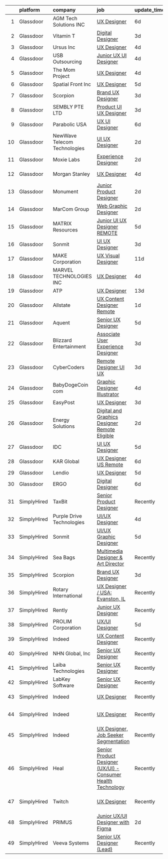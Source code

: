 

|    | platform    | company                        | job                                                                                                                                                                                                                                                                                                                                                                                                                                                                                                                                                                                                                                                                                                                                                                                                                                                                                                                                                                                                                                                                                                                                                                                                                                                                                                                                                                                                                                                                                                            | update_time   | location                   |
|---:|:------------|:-------------------------------|:---------------------------------------------------------------------------------------------------------------------------------------------------------------------------------------------------------------------------------------------------------------------------------------------------------------------------------------------------------------------------------------------------------------------------------------------------------------------------------------------------------------------------------------------------------------------------------------------------------------------------------------------------------------------------------------------------------------------------------------------------------------------------------------------------------------------------------------------------------------------------------------------------------------------------------------------------------------------------------------------------------------------------------------------------------------------------------------------------------------------------------------------------------------------------------------------------------------------------------------------------------------------------------------------------------------------------------------------------------------------------------------------------------------------------------------------------------------------------------------------------------------|:--------------|:---------------------------|
|  1 | Glassdoor   | AGM Tech Solutions  INC        | [UX Designer](https://www.glassdoor.com/partner/jobListing.htm?pos=130&ao=1136043&s=58&guid=00000182a04b2c9bb26688815a7939a3&src=GD_JOB_AD&t=SR&vt=w&ea=1&cs=1_e76cf588&cb=1660546657787&jobListingId=1008060991737&jrtk=3-0-1gag4mb5ui15a801-1gag4mb6bjcan800-af376082b210f3eb-)                                                                                                                                                                                                                                                                                                                                                                                                                                                                                                                                                                                                                                                                                                                                                                                                                                                                                                                                                                                                                                                                                                                                                                                                                              | 6d            | Remote                     |
|  2 | Glassdoor   | Vitamin T                      | [Digital Designer](https://www.glassdoor.com/partner/jobListing.htm?pos=109&ao=1110586&s=58&guid=00000182a04b2c9bb26688815a7939a3&src=GD_JOB_AD&t=SR&vt=w&cs=1_01c1847c&cb=1660546657785&jobListingId=1008067123763&cpc=F41FEAB56D215062&jrtk=3-0-1gag4mb5ui15a801-1gag4mb6bjcan800-2afeb2f3849b4439--6NYlbfkN0DMrcEu7yrtATojKJA7cEzGQ3FdRGWLh0CZQInL4ECGI6k5tN82kdM0cJmh4vC7GggS8MwUeCsXW8D3s5RHFWmq5VG96L_33zDj1uacrTV7nAQvObFYfihQSmfCdKDxdZ8jgEf74j0RYuvn_u19tiYYRAS3CpM0ulQR8zKcP61tXKmpdiiV-4sAnMu4ieoP02Y8xA6ihop7OxLYlLFUG9lIy8G-nHTIUgcJnVs5RtyZWNjVJcGjBgqL0xtx2nmab29fOvd40xtf9cido6kd6AYbtlp4Co8ErmTI-3b2TwmjBlJGBMKg_dEv0-c6rWGjimwLNFXXUT1R2Jp0Sg1KqzKqtfHa3DCe9uF3lxJxUfw0Nl0lQrol88IzAPlbkxcKXw53nKDj5vcimdNjzWY6QBwy8vyiBItCvKMZRaM4Gg226ISUlJxeSrjsjfwSVHwihTAhLqXMZaMcL9fAUb5W0VDiRN0ISkmNSDQBclFR6oMfYA%3D%3D)                                                                                                                                                                                                                                                                                                                                                                                                                                                                                                                                                                                                                                                                             | 3d            | Washington, DC             |
|  3 | Glassdoor   | Ursus  Inc                     | [UX Designer](https://www.glassdoor.com/partner/jobListing.htm?pos=105&ao=1110586&s=58&guid=00000182a04b2c9bb26688815a7939a3&src=GD_JOB_AD&t=SR&vt=w&ea=1&cs=1_7799bca1&cb=1660546657785&jobListingId=1008065147788&cpc=A65DF3A704A48F9B&jrtk=3-0-1gag4mb5ui15a801-1gag4mb6bjcan800-75e2f332734eee4d--6NYlbfkN0CT8vBT9H5mqECx2dfLV_FONLPDKpIRssxVwtj05Tmm4rA5I0VNOPdM1oYsK66ov5pi1qnYy-TDrfGB3s_pALNNyEWXmjHdD8DW6VCyYEnXwPcjOEPRRwesa-hl9H3o0V4XE3i7I-sOgGAhNngOHzgHq8uF0fd3rYx600RM2aFWd8FbHLUg4Gry9XxTmgIrQK_KIcI5BVg59J7XzYXHxl6byRhRXjK-ZV4yYgf_Hvc0tqFaiI8O_cK4qDjDlivArCnjnqNrhDL1aKk7OO5rbGxPQg6RQXPgIl9VR3QAC7dp1vBGZhfYcCTb1AX79JTvNC2WxVo5VQjOIrI0p5rNoY0Erhs92U2Fyif5lHxyTUwKVB_VLKGaXr0pUug1KYAd36XEjJdncq8PGqLZKZTw-tPHFI8Vj-70DJ2QlrmpiSpD6kG5XPLGoxjnf3LdIsSQE-Ebt-MXlGh7rAMsVbXIJPReJNEhbMKUhkzdQERAlrYi_QC8W6fb6JWQkZY40QDNJuDcsA1H10zalMWH6lRzTFd8Y3BTdEyM_XlhfUEHA0UTTHIQ9J8a2X4xihVOs8uvsEirrQRH__hxcPZfYymij0SpFo9_LQkx3jY-9xgnaSKMsgj82y79rQcO8qWP02SlX4-I6P2j_QXuGYUitPwKwhHTOcl05vbY2mQhLqo_rivIkaW8o_2H7JLmv8BnrUpWYNDVeJ4doJqO0F8mQqBqmYiseRj4fZDXVHJ9xTelDJ00J6bfWyEuv-luD0H7U0ClLrU2OL8e97w4EAWTHJyuHBAGTII93xNlZUVIo9MRPXfkRMYoypIHtf_OdJqRiYSDe29N7lWcQhN0NcpKJZlryOob3g1sjL_m0lzBD0GjdzXVOkTvor5L3LYQNNmm98hx6_RUFyI-zMz9f7icuL5z9Efryfb19e4c4j4kK_f9MNgAs_onPxHmvjvzg6Yip8jNkkN1wcJw_u-41fPj8e2C6jGfC7CSEt_BLTYkOLEHhkI8wp9LPutQrLJitys1aDiFJoE%3D)                                                                                                                           | 4d            | Fremont, CA                |
|  4 | Glassdoor   | USB Outsourcing                | [Junior UX UI Designer](https://www.glassdoor.com/partner/jobListing.htm?pos=116&ao=1136043&s=58&guid=00000182a04b2c9bb26688815a7939a3&src=GD_JOB_AD&t=SR&vt=w&ea=1&cs=1_3ebc50e5&cb=1660546657786&jobListingId=1008064849472&jrtk=3-0-1gag4mb5ui15a801-1gag4mb6bjcan800-cf7c1d3fed7acccd-)                                                                                                                                                                                                                                                                                                                                                                                                                                                                                                                                                                                                                                                                                                                                                                                                                                                                                                                                                                                                                                                                                                                                                                                                                    | 4d            | Remote                     |
|  5 | Glassdoor   | The Mom Project                | [UX Designer](https://www.glassdoor.com/partner/jobListing.htm?pos=103&ao=1110586&s=58&guid=00000182a04b2c9bb26688815a7939a3&src=GD_JOB_AD&t=SR&vt=w&cs=1_7ad20505&cb=1660546657784&jobListingId=1008066033947&cpc=48B9F4758953335C&jrtk=3-0-1gag4mb5ui15a801-1gag4mb6bjcan800-3414a3e727ea5e7c--6NYlbfkN0BDp_epf89aHDQhKpPegNJQ_ldQpEFZQsM9OcONMGxWx6pU56EKHF58QjVdAUvn2gWIlvxUIluqfvfdJFYL37_q6s0NJU9gFX2FVfF9TILVN2RsFiovdMMTsTZeZoFF37_llBp2GabR0w7DRJUkjSG-yT1mEbxsgK5KNtFMzY48VGZw_2jWVGuER1c-3jvhR0extgAJAjyptKhOO221YNSGRGYZf0Y-bMAxsbbm3Fb_gpd5qgZKOSYgNOgZzqqZJqVvFztenjZu3qKmohWAV1dPMhwMrfRKdxjLU9t8CDJvB6xouZI-b186pvi8sE7FhC6H1SAgiEwdhe22qe1hqN3v26B3NZIMjfKZuAxIvzhLz8XQfnMiSRp6adGvJTORCYKzSJecRBVMTR_Y7rdr0cjqIHIyI_myNcpOrFCsTkcjmdDt9K9pwm6fL6PIDAGkHxfOFD1K3C4dSN6KC6W_6-AIEYvKbfehag0B6A32edbnBeVqD_W5_GbEfqBUB7iU2-rH1qLHfODisivoOMtgYHUz1WLnmHOJS59EaR1QOkTSLd5LcSNmCtTB3kXmLOABZgsIGSHMcYyEOw%3D%3D)                                                                                                                                                                                                                                                                                                                                                                                                                                                                                                                                                                                  | 4d            | Remote                     |
|  6 | Glassdoor   | Spatial Front  Inc             | [UX Designer](https://www.glassdoor.com/partner/jobListing.htm?pos=111&ao=1136043&s=58&guid=00000182a04b2c9bb26688815a7939a3&src=GD_JOB_AD&t=SR&vt=w&ea=1&cs=1_46f16f47&cb=1660546657785&jobListingId=1008063542038&jrtk=3-0-1gag4mb5ui15a801-1gag4mb6bjcan800-03ef017a41aa4862-)                                                                                                                                                                                                                                                                                                                                                                                                                                                                                                                                                                                                                                                                                                                                                                                                                                                                                                                                                                                                                                                                                                                                                                                                                              | 5d            | Remote                     |
|  7 | Glassdoor   | Scorpion                       | [Brand UX Designer](https://www.glassdoor.com/partner/jobListing.htm?pos=110&ao=1136043&s=58&guid=00000182a04b2c9bb26688815a7939a3&src=GD_JOB_AD&t=SR&vt=w&ea=1&cs=1_f9fe7a2e&cb=1660546657785&jobListingId=1008067521198&jrtk=3-0-1gag4mb5ui15a801-1gag4mb6bjcan800-7e1257b349602a18-)                                                                                                                                                                                                                                                                                                                                                                                                                                                                                                                                                                                                                                                                                                                                                                                                                                                                                                                                                                                                                                                                                                                                                                                                                        | 3d            | Remote                     |
|  8 | Glassdoor   | SEMBLY PTE  LTD                | [Product UI   UX Designer](https://www.glassdoor.com/partner/jobListing.htm?pos=129&ao=1136043&s=58&guid=00000182a04b2c9bb26688815a7939a3&src=GD_JOB_AD&t=SR&vt=w&cs=1_e9c00567&cb=1660546657787&jobListingId=1008067877609&jrtk=3-0-1gag4mb5ui15a801-1gag4mb6bjcan800-7a050da680fb981b-)                                                                                                                                                                                                                                                                                                                                                                                                                                                                                                                                                                                                                                                                                                                                                                                                                                                                                                                                                                                                                                                                                                                                                                                                                      | 3d            | Marina, CA                 |
|  9 | Glassdoor   | Parabolic USA                  | [UX UI Designer](https://www.glassdoor.com/partner/jobListing.htm?pos=115&ao=1136043&s=58&guid=00000182a04b2c9bb26688815a7939a3&src=GD_JOB_AD&t=SR&vt=w&ea=1&cs=1_c3bd2cb3&cb=1660546657786&jobListingId=1008061548654&jrtk=3-0-1gag4mb5ui15a801-1gag4mb6bjcan800-245058352d693308-)                                                                                                                                                                                                                                                                                                                                                                                                                                                                                                                                                                                                                                                                                                                                                                                                                                                                                                                                                                                                                                                                                                                                                                                                                           | 6d            | Remote                     |
| 10 | Glassdoor   | NewWave Telecom   Technologies | [UI UX Designer](https://www.glassdoor.com/partner/jobListing.htm?pos=128&ao=1136043&s=58&guid=00000182a04b2c9bb26688815a7939a3&src=GD_JOB_AD&t=SR&vt=w&cs=1_7fdde614&cb=1660546657787&jobListingId=1008068829857&jrtk=3-0-1gag4mb5ui15a801-1gag4mb6bjcan800-174fdcc613df19bf-)                                                                                                                                                                                                                                                                                                                                                                                                                                                                                                                                                                                                                                                                                                                                                                                                                                                                                                                                                                                                                                                                                                                                                                                                                                | 2d            | Remote                     |
| 11 | Glassdoor   | Moxie Labs                     | [Experience Designer](https://www.glassdoor.com/partner/jobListing.htm?pos=119&ao=1136043&s=58&guid=00000182a04b2c9bb26688815a7939a3&src=GD_JOB_AD&t=SR&vt=w&ea=1&cs=1_229cb135&cb=1660546657786&jobListingId=1008068535101&jrtk=3-0-1gag4mb5ui15a801-1gag4mb6bjcan800-74440adeafbddf56-)                                                                                                                                                                                                                                                                                                                                                                                                                                                                                                                                                                                                                                                                                                                                                                                                                                                                                                                                                                                                                                                                                                                                                                                                                      | 2d            | Remote                     |
| 12 | Glassdoor   | Morgan Stanley                 | [UX Designer](https://www.glassdoor.com/partner/jobListing.htm?pos=126&ao=1136043&s=58&guid=00000182a04b2c9bb26688815a7939a3&src=GD_JOB_AD&t=SR&vt=w&cs=1_a86aace6&cb=1660546657787&jobListingId=1008065607399&jrtk=3-0-1gag4mb5ui15a801-1gag4mb6bjcan800-a2f56df23bdd56ba-)                                                                                                                                                                                                                                                                                                                                                                                                                                                                                                                                                                                                                                                                                                                                                                                                                                                                                                                                                                                                                                                                                                                                                                                                                                   | 4d            | New York, NY               |
| 13 | Glassdoor   | Monument                       | [Junior Product Designer](https://www.glassdoor.com/partner/jobListing.htm?pos=112&ao=1136043&s=58&guid=00000182a04b2c9bb26688815a7939a3&src=GD_JOB_AD&t=SR&vt=w&ea=1&cs=1_ea27c1ae&cb=1660546657785&jobListingId=1008068779997&jrtk=3-0-1gag4mb5ui15a801-1gag4mb6bjcan800-a0ceb51077814e18-)                                                                                                                                                                                                                                                                                                                                                                                                                                                                                                                                                                                                                                                                                                                                                                                                                                                                                                                                                                                                                                                                                                                                                                                                                  | 2d            | New York, NY               |
| 14 | Glassdoor   | MarCom Group                   | [Web Graphic Designer](https://www.glassdoor.com/partner/jobListing.htm?pos=127&ao=1136043&s=58&guid=00000182a04b2c9bb26688815a7939a3&src=GD_JOB_AD&t=SR&vt=w&ea=1&cs=1_d854591e&cb=1660546657787&jobListingId=1008069141386&jrtk=3-0-1gag4mb5ui15a801-1gag4mb6bjcan800-f673798e9976ab4c-)                                                                                                                                                                                                                                                                                                                                                                                                                                                                                                                                                                                                                                                                                                                                                                                                                                                                                                                                                                                                                                                                                                                                                                                                                     | 2d            | Remote                     |
| 15 | Glassdoor   | MATRIX Resources               | [Junior UI   UX Designer   REMOTE](https://www.glassdoor.com/partner/jobListing.htm?pos=104&ao=1110586&s=58&guid=00000182a04b2c9bb26688815a7939a3&src=GD_JOB_AD&t=SR&vt=w&ea=1&cs=1_f2fccdff&cb=1660546657785&jobListingId=1008063613141&cpc=56C4EA4A1A191A49&jrtk=3-0-1gag4mb5ui15a801-1gag4mb6bjcan800-93ed54646864d401--6NYlbfkN0De5ppvndiyxA0pMSLQzOe_j9Mra0KF_8EhxTxOKXtZIfhM20E97mGJ28x3XA14Fw347YOZu9H1TW3cLCgiKdU9XDBC-yui81Ij8BUAH8nl8ee4EJiqTqxlFfbk3D2KluRYfYu0o-hUQvrSDoDGqUIsSNBqgrVpxZuBg9O-U62m1upbkFW5GvtmCGl9vNi1GK72ljcv-QiupjwCT_xUQQ7APMhjxx0HsecE-mEC4peAqJ9i8ZNPpTw43inzC3vUJHyC9sZdq5qEHGGHoBZYy5iX6G046Ph6nGmgD5Wfmp-RVEiHfnk9ZbjclYUDN1TpW5i6XVKpIEX1VN-uwkaPDA15tRiltouJKLpupnnygFdHjFrLbkI_iWjeswynTiIR5RZ5zm3371Xy6hclwBsBh55KojV_TNBASP4xS_FLymxyxXqFrew2jMs1RhrbL2pouYwV8UVmc9xYrSUVwoGnuhFYAugqAOTYkfST5zg5wNNdS69lXpJbqXOHCA-LmVOELidCZRMCj5_SJVFEWWYs2s1At5N-3YW6KvYO761q2T2OUg%3D%3D)                                                                                                                                                                                                                                                                                                                                                                                                                                                                                                                                                                                        | 5d            | Naperville, IL             |
| 16 | Glassdoor   | Sonmit                         | [UI UX Designer](https://www.glassdoor.com/partner/jobListing.htm?pos=120&ao=1136043&s=58&guid=00000182a04b2c9bb26688815a7939a3&src=GD_JOB_AD&t=SR&vt=w&ea=1&cs=1_5c462eae&cb=1660546657786&jobListingId=1008066672359&jrtk=3-0-1gag4mb5ui15a801-1gag4mb6bjcan800-2f209d16844b4274-)                                                                                                                                                                                                                                                                                                                                                                                                                                                                                                                                                                                                                                                                                                                                                                                                                                                                                                                                                                                                                                                                                                                                                                                                                           | 3d            | Remote                     |
| 17 | Glassdoor   | MAKE Corporation               | [UX Visual Designer](https://www.glassdoor.com/partner/jobListing.htm?pos=108&ao=1110586&s=58&guid=00000182a04b2c9bb26688815a7939a3&src=GD_JOB_AD&t=SR&vt=w&ea=1&cs=1_cbb171df&cb=1660546657785&jobListingId=1008050569538&cpc=8795CF9063CD573D&jrtk=3-0-1gag4mb5ui15a801-1gag4mb6bjcan800-1ab1234a9cf573b0--6NYlbfkN0DBngY5b4yB-TlcVsy-QsRo8iRp5hY8m7P-4u0yD8OPehX8tfe9tVu8yLDxUwV1mcVVr6HQqK-XXkStH_mES8yzFr-Xf6G09LuMOB_7GimOBH5KfRR9xl7ZTuR8idW0MzBb19k_xIbuXGKNqFpo12xLahpHg0En46R8fWmnXemyPYwd4yWJwnwIE5KQ1uhmBqi362Mk26acQAa-v75wJhJv66Y7ZHXj6LjEAL2k_0HjDBIzhQudHFBuqsLYQiT79SOiO6yVSOiWEj870BFrvpfC5sIe_DRkj2OyasTR_Nm5IHSOeLkBLg0k5gqJGePjeXmwQr1B5e9lN5frAbxAJFphPAyfaf7XYdEskB-etQ8ixv6gZ2Rno9EpBrkd_vfZj82sn1-9d5xbzFvPJ6KdrntyVgxqi3vflD9xLCvHcCNWIReOQaGYFftj2_1Quk6YT0Ujn3iwQzu6GKJv3NYnVOmoaVoZ44__GpkEZ8nNvEmVMXtSRFcTuS_pOGeBOzcLXEE%3D)                                                                                                                                                                                                                                                                                                                                                                                                                                                                                                                                                                                                                                                    | 11d           | Remote                     |
| 18 | Glassdoor   | MARVEL TECHNOLOGIES INC        | [UX Designer](https://www.glassdoor.com/partner/jobListing.htm?pos=122&ao=1136043&s=58&guid=00000182a04b2c9bb26688815a7939a3&src=GD_JOB_AD&t=SR&vt=w&ea=1&cs=1_e359ac22&cb=1660546657786&jobListingId=1008065252330&jrtk=3-0-1gag4mb5ui15a801-1gag4mb6bjcan800-967c7f855d9a7c0f-)                                                                                                                                                                                                                                                                                                                                                                                                                                                                                                                                                                                                                                                                                                                                                                                                                                                                                                                                                                                                                                                                                                                                                                                                                              | 4d            | Remote                     |
| 19 | Glassdoor   | ATP                            | [UX Designer](https://www.glassdoor.com/partner/jobListing.htm?pos=121&ao=1136043&s=58&guid=00000182a04b2c9bb26688815a7939a3&src=GD_JOB_AD&t=SR&vt=w&cs=1_dadbd226&cb=1660546657786&jobListingId=1008044941279&jrtk=3-0-1gag4mb5ui15a801-1gag4mb6bjcan800-2b590b750ed8749c-)                                                                                                                                                                                                                                                                                                                                                                                                                                                                                                                                                                                                                                                                                                                                                                                                                                                                                                                                                                                                                                                                                                                                                                                                                                   | 13d           | Remote                     |
| 20 | Glassdoor   | Allstate                       | [UX Content Designer  Remote ](https://www.glassdoor.com/partner/jobListing.htm?pos=102&ao=1110586&s=58&guid=00000182a04b2c9bb26688815a7939a3&src=GD_JOB_AD&t=SR&vt=w&cs=1_8233aa8a&cb=1660546657784&jobListingId=1008069684388&cpc=8795CF9063CD573D&jrtk=3-0-1gag4mb5ui15a801-1gag4mb6bjcan800-0001adf0bcc1c2ac--6NYlbfkN0BLH0BMQoDn-yw6Urt952hBm1JLFZ7WpBxND2cMIOjOqdmupiC_ZwOjCSzUpM3cDMahxt7Xabnmz3uoW5sw4xRMEj8oKwXSvj7SHVC5Y66l1oOXfTXntFScMZnmpT4Ldd2YkuYNzS11DjhWETKjlBr0fVBVDHyvqp19-Aq0pFuzp-ZrTrTGKItz4c2yNnAen6Q37RCjcFu-NyyYGsUFGZgwjunom1oZCuStSBUOqPckS6OXfRh9pt4SSTKp6bMD4D53lZe-_noyDv-W8Qml3229ESuVkWf6Msnx6guKhVgd7l8AAjgPr9d-O-GYgKYA8nTU4QB-kN6mlHmBeevO0BRxHpNIn4MdIsAdby5y-uYLDm82iglbDUcbbmRQlOYUWjC3Lxs1xT95EqemHkBoK7oR6Xe9AnOmBGIwut--2GK9gh7p-0erSSj8thKMh-k6hkq5Au8trqr03MdPjXrtAW_4ZpR7e2UWUz1fowLVRds9hqmgaWt35_eyA5YSZpT80xBeVH6AJ3AjUhJggYxokAn3G_dW3mO5yr7uN0ZNEa0NEoMm-UoX6WKQN5rKHCP6k---ACN9jBDZlmS9ottRAxtlUWId8vGHo-BfevAxXNm2U6D6kA4JGxwLJbMpzcz6hFZiYlfXLfufAKlPuC3KbMpGdYcygAL4IBofG1N3kCPJDPnh56fudeTkPnxkT2LeSb9zM0LBVMG0kJ2r0ZXMBK_z0YaLdkvlBZlR-Tsw4HxXcDRvfpznY59y3ZrXOFtSwKWdZz_oLjUtZJpd4BHcHi1RHpPIDInxQ8nbS-AGhLelR8dTZTJQtJXJtHURZhlOwQengv-RxvIwOapHxk_vbfSg_LepUMcvNAfdQyc1kx1-A8UyNz1qO0EZLL3v-A3KAbccynZFdVVt1Q0fdQ0wYck-c7H7TWBG0R6F-MxEC-huSTUccEtKqF8goBjf6Tp9vyymomkOT1QmaTQcK5MozzMdpdT1bs5DPF4-gMZXCrWlKTO20dGSqPAUFveU4zcklQs_lmdUdK_SHGMb_VaaNgY6YW67ttCwPTrJTQBorlDULf0X7m3el85Jj2Qa3unvXHEbVVN8tuCctRvhHcPKlYVaGjGXuZC8nafBki8AvVhAlQ%3D%3D) | 1d            | Remote                     |
| 21 | Glassdoor   | Aquent                         | [Senior UX Designer](https://www.glassdoor.com/partner/jobListing.htm?pos=107&ao=1110586&s=58&guid=00000182a04b2c9bb26688815a7939a3&src=GD_JOB_AD&t=SR&vt=w&cs=1_3a3baac9&cb=1660546657785&jobListingId=1008062989796&cpc=334ABAF5D42DC775&jrtk=3-0-1gag4mb5ui15a801-1gag4mb6bjcan800-119ffd5291dd5fa8--6NYlbfkN0DMrcEu7yrtATojKJA7cEzGQ3FdRGWLh0CZQInL4ECGI9gD0Wolx9R2EDT7B77c2cTcHpUm0ZKQE_bN4-2uMYRPmSzk49-69ZBB1dUvhYBEHxelO12Kyhypq6kURrCLDqoo7ZdDuvZXLg8y1obl7mOwFWkPL2MYKVBve5x5JjvGWf13wABGCyLBxH8iE8rOAe32BazbB5pcGgxmXHonn8aACEMmKsKO0dMrKbfH-SVjskBYAepA5-H4_uvCh8OhYRbn4u0KAs-4dj5w-s0X0KrNCT2idULQlANHbSYyv9V54Pq0c6epy0Ic2cHnadvalI6-xY7iueXZgJGvOmCFp0YBgimW-5auql9pc1YtHCIR-Cg9LCFqqNl-23z4YH1dZmPpPSeGnKS_VzThFhLyFZdQyApPtAsEmQSfDXOn5iFUHlaV914sc_bVLh3eZat8Pe_454MahUvK88We1IaN90g0)                                                                                                                                                                                                                                                                                                                                                                                                                                                                                                                                                                                                                                                                                                       | 5d            | Remote                     |
| 22 | Glassdoor   | Blizzard Entertainment         | [Associate User Experience Designer](https://www.glassdoor.com/partner/jobListing.htm?pos=118&ao=1136043&s=58&guid=00000182a04b2c9bb26688815a7939a3&src=GD_JOB_AD&t=SR&vt=w&cs=1_d5878fa3&cb=1660546657786&jobListingId=1008067340684&jrtk=3-0-1gag4mb5ui15a801-1gag4mb6bjcan800-3e9c781004615493-)                                                                                                                                                                                                                                                                                                                                                                                                                                                                                                                                                                                                                                                                                                                                                                                                                                                                                                                                                                                                                                                                                                                                                                                                            | 3d            | Irvine, CA                 |
| 23 | Glassdoor   | CyberCoders                    | [Remote Designer UI UX](https://www.glassdoor.com/partner/jobListing.htm?pos=106&ao=1110586&s=58&guid=00000182a04b2c9bb26688815a7939a3&src=GD_JOB_AD&t=SR&vt=w&ea=1&cs=1_c86fec72&cb=1660546657785&jobListingId=1008067249044&cpc=451933188B21919D&jrtk=3-0-1gag4mb5ui15a801-1gag4mb6bjcan800-275c806962261feb--6NYlbfkN0CpFJQzrgRR8WqXWK1qKKEqALWJw739KlKqr2H-MSI4eoBlI4EFrmor2FYZMP3muM1xxE9aPgfzRTu2Ep1AePUEYXw5BLH711sZRXZsEJj01jCW5DfAJ8vaqrvoSgtleMVrZbRO3sW2pYsNsELjZi2wUIdBYOM-BLSp8nI_ftFwwUAUJ51zmUXJMljokNA3gq_jnX7IIL7t-w88LHt5YMXIm02SrxFi1j-0y83mmnWRV2CNPI7-zCm_iVCiUQx3lt77wuim40EXugMcjRSM9f7JZco5hjCcsptjlCjF-prwOJWrVwIJAPcdyrGzYUXALrLbWEaBUuZYk6BEv0VF-VUWHL_QJiMcC0-80SoPWOfI-zPiftjz0yAewgf9q6MRXrwi78PvfgB99o088ybG5i1DDSP2iH6fh7lbMbk_MgwESrSrECINRQawzzz1Rwr9oaIAnAELkLb7LdDUTLrcsMulQYn7UTtkxncbMN4gRQhWAkQqLOdXY7hcdkQDjc-uIE8yAhmqDsnLD7tLv1b0_b8vCaOWjSDMD1W7O9d_5C_JWAt8p5_tw_AD9e5rXaItoQKucrJkPb0_Cuit0ROvMJQR269jJCatwAjhf0jztLOsQyULACfMgaMxG2WxTSbhx8HkY95cv0OYsb4j0J7d2aXca7uqJ3SazdLCE1bfYZEXWyYxLpAa8Cz-xTA3aWuwFe40I3mwrdBgU0nBGXSz0y1JCQPxfPnw6ktZulF2iohUA2b35cDfToTHQxaKVlwtTrPToXGfZn1u23HI_agfA3fVLHrBhht0NfF3-Ac26dBvVOG6skHKgrQ9U7g6YYrfuwHqvwHic8Agw4GpRyW67Xaugw5Us0jj6YFahkkb2iGfwvNLoN_XqyNVp2tQq_4ZEATmGc2b0WTBzAyvU9sQDaLrSNgUWf-1D7PreLGqrblEfQth49tbiMChfYHj2MG-0ymnH6tFkQwNhT10iiBCB7gYrF1VsK7vgbk%3D)                                                                                                                                                 | 3d            | San Francisco, CA          |
| 24 | Glassdoor   | BabyDogeCoin com               | [Graphic Designer Illustrator](https://www.glassdoor.com/partner/jobListing.htm?pos=123&ao=1136043&s=58&guid=00000182a04b2c9bb26688815a7939a3&src=GD_JOB_AD&t=SR&vt=w&ea=1&cs=1_a6679888&cb=1660546657786&jobListingId=1008065069760&jrtk=3-0-1gag4mb5ui15a801-1gag4mb6bjcan800-79f1f27e7dcd5b0b-)                                                                                                                                                                                                                                                                                                                                                                                                                                                                                                                                                                                                                                                                                                                                                                                                                                                                                                                                                                                                                                                                                                                                                                                                             | 4d            | Remote                     |
| 25 | Glassdoor   | EasyPost                       | [UX Designer](https://www.glassdoor.com/partner/jobListing.htm?pos=125&ao=1136043&s=58&guid=00000182a04b2c9bb26688815a7939a3&src=GD_JOB_AD&t=SR&vt=w&cs=1_535022a5&cb=1660546657787&jobListingId=1008067636869&jrtk=3-0-1gag4mb5ui15a801-1gag4mb6bjcan800-e85464fe8f57b0c1-)                                                                                                                                                                                                                                                                                                                                                                                                                                                                                                                                                                                                                                                                                                                                                                                                                                                                                                                                                                                                                                                                                                                                                                                                                                   | 3d            | Lehi, UT                   |
| 26 | Glassdoor   | Energy Solutions               | [Digital and Graphics Designer  Remote Eligible ](https://www.glassdoor.com/partner/jobListing.htm?pos=114&ao=1136043&s=58&guid=00000182a04b2c9bb26688815a7939a3&src=GD_JOB_AD&t=SR&vt=w&ea=1&cs=1_690692fe&cb=1660546657785&jobListingId=1008069405976&jrtk=3-0-1gag4mb5ui15a801-1gag4mb6bjcan800-0c8d1fc4b7f20977-)                                                                                                                                                                                                                                                                                                                                                                                                                                                                                                                                                                                                                                                                                                                                                                                                                                                                                                                                                                                                                                                                                                                                                                                          | 2d            | Remote                     |
| 27 | Glassdoor   | IDC                            | [UI UX Designer](https://www.glassdoor.com/partner/jobListing.htm?pos=124&ao=1136043&s=58&guid=00000182a04b2c9bb26688815a7939a3&src=GD_JOB_AD&t=SR&vt=w&ea=1&cs=1_9793405e&cb=1660546657786&jobListingId=1008063111372&jrtk=3-0-1gag4mb5ui15a801-1gag4mb6bjcan800-026af7557ce873e7-)                                                                                                                                                                                                                                                                                                                                                                                                                                                                                                                                                                                                                                                                                                                                                                                                                                                                                                                                                                                                                                                                                                                                                                                                                           | 5d            | Remote                     |
| 28 | Glassdoor   | KAR Global                     | [UX Designer  US Remote ](https://www.glassdoor.com/partner/jobListing.htm?pos=113&ao=1136043&s=58&guid=00000182a04b2c9bb26688815a7939a3&src=GD_JOB_AD&t=SR&vt=w&cs=1_cb5ad564&cb=1660546657785&jobListingId=1008060510331&jrtk=3-0-1gag4mb5ui15a801-1gag4mb6bjcan800-73237cb596750197-)                                                                                                                                                                                                                                                                                                                                                                                                                                                                                                                                                                                                                                                                                                                                                                                                                                                                                                                                                                                                                                                                                                                                                                                                                       | 6d            | Remote                     |
| 29 | Glassdoor   | Lendio                         | [UX Designer](https://www.glassdoor.com/partner/jobListing.htm?pos=101&ao=1110586&s=58&guid=00000182a04b2c9bb26688815a7939a3&src=GD_JOB_AD&t=SR&vt=w&ea=1&cs=1_519d8a9b&cb=1660546657784&jobListingId=1008063542925&cpc=412D8C26869823CD&jrtk=3-0-1gag4mb5ui15a801-1gag4mb6bjcan800-a6cf33f0da7aa4ab--6NYlbfkN0DeDTa8A5XXaP3hF5RUeGNUidlMB_lbQpEViSkLjPD18H4tnerHt4majvAAfyJrokhbXvatFXVw-Z_JJ4Q9pLj-hnrVK8uKuSnv5vvZvQV8dgHtf_LwYcQ66ho1cgvat75PWBUsuNN3nGAYgPZI1m-hlPHpuHTMp3a7gX3bplL-O_1icY7v_BGwJEDAFnLsDEjH7XkHK55utigFf1L1aBz3sHRmn1bcak4bPj3cVw6K-nUvSPShNi_3meApy1axzGA7IWfaqe2J9NNQZmt7X5lcPelCyfJgkqpAT4B3qVtfkx8sU46dqayaR9HlZykMCZCoYg1JJi9PlTIUAKIMeFqGGwgfcQ-dxfPF9DjjPG5T0TOCpSZNqSLghuUdziIQZ3XwCklgBYce8ig50EtxEsN-xt7C2K0EXlB7Xpk_lA5mS7elrvGSaF3EVTkaCnpokQDX9uLIrntd78_Iz_dBzfwTQ7vcYeRt-G20ET8qYUr0RM4SSgLVmE4Puddyj_h2iB_gdgNxVt8lF-fWg5c0eKcoMUu7V3ROVcg1fg_31fWKwOfr5ICfmrbfPMhnL8wNsHEYjZsWnUheQ2qh-VokmaGgjJq_EI9LPBFaqyJZK3Q3UTakNx1IJIZ6)                                                                                                                                                                                                                                                                                                                                                                                                                                                                                                                                         | 5d            | Lehi, UT                   |
| 30 | Glassdoor   | ERGO                           | [Digital Designer](https://www.glassdoor.com/partner/jobListing.htm?pos=117&ao=1136043&s=58&guid=00000182a04b2c9bb26688815a7939a3&src=GD_JOB_AD&t=SR&vt=w&ea=1&cs=1_ad6917c6&cb=1660546657786&jobListingId=1008060746031&jrtk=3-0-1gag4mb5ui15a801-1gag4mb6bjcan800-17503b3a1358b20f-)                                                                                                                                                                                                                                                                                                                                                                                                                                                                                                                                                                                                                                                                                                                                                                                                                                                                                                                                                                                                                                                                                                                                                                                                                         | 6d            | New York, NY               |
| 31 | SimplyHired | TaxBit                         | [Senior Product Designer](https://www.simplyhired.com/job/VTkeFr892qLQgjuKPRFx8Im_5an71fzjjrJQdklGP3dNnhS8pqi-Yw?q=ux+designer)                                                                                                                                                                                                                                                                                                                                                                                                                                                                                                                                                                                                                                                                                                                                                                                                                                                                                                                                                                                                                                                                                                                                                                                                                                                                                                                                                                                | Recently      | Seattle, WA                |
| 32 | SimplyHired | Purple Drive Technologies      | [UI/UX Designer](https://www.simplyhired.com/job/TraXpkOlh2QtFQ1acxuWF8h1UKJp-t13x9GufI2N4mip9jxEzQhlnA?q=ux+designer)                                                                                                                                                                                                                                                                                                                                                                                                                                                                                                                                                                                                                                                                                                                                                                                                                                                                                                                                                                                                                                                                                                                                                                                                                                                                                                                                                                                         | 4d            | Chicago, IL                |
| 33 | SimplyHired | Sonmit                         | [UI/UX Graphic Designer](https://www.simplyhired.com/job/dkJTrSBI6fdnzi5DySIrhvKsJC5sGvAZZeMuq9qrdvAAAYSUxrRsuQ?q=ux+designer)                                                                                                                                                                                                                                                                                                                                                                                                                                                                                                                                                                                                                                                                                                                                                                                                                                                                                                                                                                                                                                                                                                                                                                                                                                                                                                                                                                                 | 5d            | Remote                     |
| 34 | SimplyHired | Sea Bags                       | [Multimedia Designer & Art Director](https://www.simplyhired.com/job/ayFuTcwQUgps84sTPg_YxWgt7dkLhXH73ZGfA7LG0Upw9Vld-MAAUw?q=ux+designer)                                                                                                                                                                                                                                                                                                                                                                                                                                                                                                                                                                                                                                                                                                                                                                                                                                                                                                                                                                                                                                                                                                                                                                                                                                                                                                                                                                     | Recently      | Portland, ME               |
| 35 | SimplyHired | Scorpion                       | [Brand UX Designer](https://www.simplyhired.com/job/MpShSSbqQfDWbYFaCfBx-v75cgZ5DePQiku8Gx2VOrKzM0a6K0WRKA?q=ux+designer)                                                                                                                                                                                                                                                                                                                                                                                                                                                                                                                                                                                                                                                                                                                                                                                                                                                                                                                                                                                                                                                                                                                                                                                                                                                                                                                                                                                      | 3d            | Remote +1 location         |
| 36 | SimplyHired | Rotary International           | [UX Designer / USA: Evanston, IL](https://www.simplyhired.com/job/-0UTjoAdwALpU7EyhFmtGa7TZfbyDl_5S-u2gfLP24tVGW_pZ2h7wg?q=ux+designer)                                                                                                                                                                                                                                                                                                                                                                                                                                                                                                                                                                                                                                                                                                                                                                                                                                                                                                                                                                                                                                                                                                                                                                                                                                                                                                                                                                        | Recently      | Evanston, IL               |
| 37 | SimplyHired | Rently                         | [Junior UX Designer](https://www.simplyhired.com/job/WWDstdkoVOxOrkmQA6K1BQ7NQO_dcABBl0rbLjfuNVc_qy9q9CcPYA?q=ux+designer)                                                                                                                                                                                                                                                                                                                                                                                                                                                                                                                                                                                                                                                                                                                                                                                                                                                                                                                                                                                                                                                                                                                                                                                                                                                                                                                                                                                     | Recently      | Camarillo, CA              |
| 38 | SimplyHired | PROLIM Corporation             | [UX/UI Designer](https://www.simplyhired.com/job/GN9Y0tfnmkXfcJUxzkO_TJPTgg1wBvxmCH8VIKe4E07iumo2JJhsUA?q=ux+designer)                                                                                                                                                                                                                                                                                                                                                                                                                                                                                                                                                                                                                                                                                                                                                                                                                                                                                                                                                                                                                                                                                                                                                                                                                                                                                                                                                                                         | 5d            | Plano, TX                  |
| 39 | SimplyHired | Indeed                         | [UX Content Designer](https://www.simplyhired.com/job/huV-0fiYMPvT3Oy028SorULAb08i1rVCGQav57wC1oIP2RIuHxvizw?q=ux+designer)                                                                                                                                                                                                                                                                                                                                                                                                                                                                                                                                                                                                                                                                                                                                                                                                                                                                                                                                                                                                                                                                                                                                                                                                                                                                                                                                                                                    | Recently      | United States              |
| 40 | SimplyHired | NHN Global, Inc                | [Senior UX Designer](https://www.simplyhired.com/job/kh0fuZOlfK7wJKty4B8ZW70NirHZRlCiFAtdwdwY6ml002eFcT2lfA?q=ux+designer)                                                                                                                                                                                                                                                                                                                                                                                                                                                                                                                                                                                                                                                                                                                                                                                                                                                                                                                                                                                                                                                                                                                                                                                                                                                                                                                                                                                     | Recently      | Remote                     |
| 41 | SimplyHired | Laiba Technologies             | [Senior UX Designer](https://www.simplyhired.com/job/H7DwpNUN6jLeZc-5T5X8eZmxVQBhvdz7e6zy137MP8PGsmUysgr_YQ?q=ux+designer)                                                                                                                                                                                                                                                                                                                                                                                                                                                                                                                                                                                                                                                                                                                                                                                                                                                                                                                                                                                                                                                                                                                                                                                                                                                                                                                                                                                     | Recently      | New York, NY               |
| 42 | SimplyHired | LabKey Software                | [Senior UX Designer](https://www.simplyhired.com/job/1Sb1F07gkcoYvDkxozIfGgYSpFEbxhfg058UdQNPx4izlU_I9m6Wjw?q=ux+designer)                                                                                                                                                                                                                                                                                                                                                                                                                                                                                                                                                                                                                                                                                                                                                                                                                                                                                                                                                                                                                                                                                                                                                                                                                                                                                                                                                                                     | Recently      | Washington State           |
| 43 | SimplyHired | Indeed                         | [UX Designer](https://www.simplyhired.com/job/URziMhrNTaKa1PLKfIfrhF-GuRmaj4gn2FhVHZfhBU3tWsV0R0J4dw?q=ux+designer)                                                                                                                                                                                                                                                                                                                                                                                                                                                                                                                                                                                                                                                                                                                                                                                                                                                                                                                                                                                                                                                                                                                                                                                                                                                                                                                                                                                            | Recently      | United States              |
| 44 | SimplyHired | Indeed                         | [UX Designer](https://www.simplyhired.com/job/URziMhrNTaKa1PLKfIfrhF-GuRmaj4gn2FhVHZfhBU3tWsV0R0J4dw?q=ux+designer)                                                                                                                                                                                                                                                                                                                                                                                                                                                                                                                                                                                                                                                                                                                                                                                                                                                                                                                                                                                                                                                                                                                                                                                                                                                                                                                                                                                            | Recently      | United States +4 locations |
| 45 | SimplyHired | Indeed                         | [UX Designer, Job Seeker Segmentation](https://www.simplyhired.com/job/Ccsn0UvtluDCyHe8kQTqOa9C6CqVb_uslh87J2nZWvocqo1ybxLOTg?q=ux+designer)                                                                                                                                                                                                                                                                                                                                                                                                                                                                                                                                                                                                                                                                                                                                                                                                                                                                                                                                                                                                                                                                                                                                                                                                                                                                                                                                                                   | Recently      | United States +4 locations |
| 46 | SimplyHired | Heal                           | [Senior Product Designer (UX/UI) - Consumer Health Technology](https://www.simplyhired.com/job/jV8vhDEtSKd6cMEVcXh7OXg4TaC09lx8gXsZGIhemDExicaP6c7CuA?q=ux+designer)                                                                                                                                                                                                                                                                                                                                                                                                                                                                                                                                                                                                                                                                                                                                                                                                                                                                                                                                                                                                                                                                                                                                                                                                                                                                                                                                           | Recently      | Atlanta, GA                |
| 47 | SimplyHired | Twitch                         | [UX Designer](https://www.simplyhired.com/job/EDo_Qvr7vFIdWM6egrHL50-2QdTdA4HmO_WRL0tGp1BAcwz7azruXQ?q=ux+designer)                                                                                                                                                                                                                                                                                                                                                                                                                                                                                                                                                                                                                                                                                                                                                                                                                                                                                                                                                                                                                                                                                                                                                                                                                                                                                                                                                                                            | Recently      | San Francisco, CA          |
| 48 | SimplyHired | PRIMUS                         | [Junior UX/UI Designer with Figma](https://www.simplyhired.com/job/U8qjSIllz2f_QvICJlMpzfLM5mbvPqQN3hrJ9OLtuokYHErn3JiBlA?q=ux+designer)                                                                                                                                                                                                                                                                                                                                                                                                                                                                                                                                                                                                                                                                                                                                                                                                                                                                                                                                                                                                                                                                                                                                                                                                                                                                                                                                                                       | 2d            | Remote                     |
| 49 | SimplyHired | Veeva Systems                  | [Senior UX Designer (Lead)](https://www.simplyhired.com/job/zotqg0LNyggwCvIVEN0GQD5X9uMwPE4Ruxm9_8sypuf_l-NU82U_IQ?q=ux+designer)                                                                                                                                                                                                                                                                                                                                                                                                                                                                                                                                                                                                                                                                                                                                                                                                                                                                                                                                                                                                                                                                                                                                                                                                                                                                                                                                                                              | Recently      | Boston, MA                 |